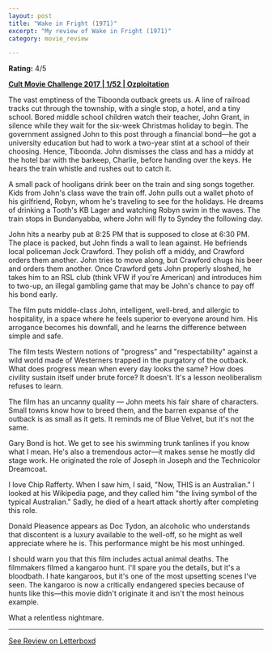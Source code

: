 ```yaml
---
layout: post
title: "Wake in Fright (1971)"
excerpt: "My review of Wake in Fright (1971)"
category: movie_review

---
```


**Rating:** 4/5

<b><a href="https://boxd.it/q7TYk/detail">Cult Movie Challenge 2017 | 1/52 | Ozploitation</a></b>

The vast emptiness of the Tiboonda outback greets us. A line of railroad tracks cut through the township, with a single stop, a hotel, and a tiny school. Bored middle school children watch their teacher, John Grant, in silence while they wait for the six-week Christmas holiday to begin. The government assigned John to this post through a financial bond—he got a university education but had to work a two-year stint at a school of their choosing. Hence, Tiboonda. John dismisses the class and has a middy at the hotel bar with the barkeep, Charlie, before handing over the keys. He hears the train whistle and rushes out to catch it.

A small pack of hooligans drink beer on the train and sing songs together. Kids from John's class wave the train off. John pulls out a wallet photo of his girlfriend, Robyn, whom he's traveling to see for the holidays. He dreams of drinking a Tooth's KB Lager and watching Robyn swim in the waves. The train stops in Bundanyabba, where John will fly to Syndey the following day.

John hits a nearby pub at 8:25 PM that is supposed to close at 6:30 PM. The place is packed, but John finds a wall to lean against. He befriends local policeman Jock Crawford. They polish off a middy, and Crawford orders them another. John tries to move along, but Crawford chugs his beer and orders them another. Once Crawford gets John properly sloshed, he takes him to an RSL club (think VFW if you're American) and introduces him to two-up, an illegal gambling game that may be John's chance to pay off his bond early.

The film puts middle-class John, intelligent, well-bred, and allergic to hospitality, in a space where he feels superior to everyone around him. His arrogance becomes his downfall, and he learns the difference between simple and safe.

The film tests Western notions of "progress" and "respectability" against a wild world made of Westerners trapped in the purgatory of the outback. What does progress mean when every day looks the same? How does civility sustain itself under brute force? It doesn't. It's a lesson neoliberalism refuses to learn.

The film has an uncanny quality — John meets his fair share of characters. Small towns know how to breed them, and the barren expanse of the outback is as small as it gets. It reminds me of Blue Velvet, but it's not the same.

Gary Bond is hot. We get to see his swimming trunk tanlines if you know what I mean. He's also a tremendous actor—it makes sense he mostly did stage work. He originated the role of Joseph in Joseph and the Technicolor Dreamcoat.

I love Chip Rafferty. When I saw him, I said, "Now, THIS is an Australian." I looked at his Wikipedia page, and they called him "the living symbol of the typical Australian." Sadly, he died of a heart attack shortly after completing this role.

Donald Pleasence appears as Doc Tydon, an alcoholic who understands that discontent is a luxury available to the well-off, so he might as well appreciate where he is. This performance might be his most unhinged.

I should warn you that this film includes actual animal deaths. The filmmakers filmed a kangaroo hunt. I'll spare you the details, but it's a bloodbath. I hate kangaroos, but it's one of the most upsetting scenes I've seen. The kangaroo is now a critically endangered species because of hunts like this—this movie didn't originate it and isn't the most heinous example.

What a relentless nightmare.

<hr>

[See Review on Letterboxd](https://boxd.it/8YKzBn)

